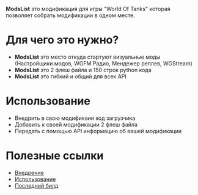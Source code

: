 **ModsList** это модификация для игры "World Of Tanks" которая позволяет собрать модификации в одном месте.

# Для чего это нужно?
* **ModsList** это место откуда стартуют визуальные моды (Настройщики модов, WGFM Радио, Мендежер реплев, WGStream)
* **ModsList** это 2 флеш файла и 150 строк python кода
* **ModsList** это гибкий и общий для всех API

# Использование
* Внедрить в свою модификаии код загрузчика
* Добавить к своей модификации 2 флеш файла
* Передать с помощью API информацию об вашей модификации

# Полезные ссылки
* [Внедрение](https://bitbucket.org/P0LIR0ID/modslist/src/127cd2a597c43b87c7b5c1c27eaff91a571a7fa8/example/inject.py?at=master)
* [Использование](https://bitbucket.org/P0LIR0ID/modslist/src/127cd2a597c43b87c7b5c1c27eaff91a571a7fa8/example/api.py?at=master)
* [Последний билд](https://bitbucket.org/P0LIR0ID/modslist/downloads/build.zip)
